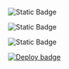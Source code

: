 ![Static Badge](https://img.shields.io/badge/Python-3776AB?style=for-the-badge&logo=python&logoColor=white)

![Static Badge](https://img.shields.io/badge/GNU_AGPLv3-purple)

![Static Badge](https://img.shields.io/badge/Linux-FCC624?style=for-the-badge&logo=linux&logoColor=black)

<!-- ![Deploy badge](https://github.com/RAV-Organization/SE_HW_1/actions/workflows/python-app.yml/badge.svg) -->

[![Deploy badge](https://github.com/RAV-Organization/SE_HW_1/actions/workflows/python-app.yml/badge.svg)](https://github.com/RAV-Organization/SE_HW_1/actions/workflows/python-app.yml)
